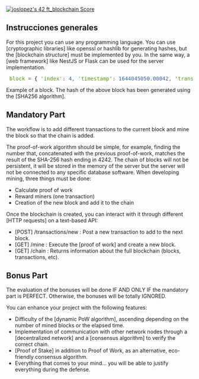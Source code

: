 <a href="https://github.com/JaeSeoKim/badge42"><img src="https://badge42.vercel.app/api/v2/cl4qxms4g001609l49j835g66/project/3079334" alt="joslopez's 42 ft_blockchain Score" /></a>
<h2>Instrucciones generales</h2> <p>For this project you can use any programming language. You can use [cryptographic libraries] like openssl or hashlib for generating hashes, but the [blockchain structure] must be implemented by you. In the same way, a [web framework] like NestJS or Flask can be used for the server implementation.</p> <pre> <span style="color: #4e9a06;">block</span> <span style="color: #75507b;">=</span> { <span style="color: #4e9a06;">'index'</span><span style="color: #75507b;">:</span> <span style="color: #3465a4;">4</span><span style="color: #75507b;">,</span> <span style="color: #4e9a06;">'timestamp'</span><span style="color: #75507b;">:</span> <span style="color: #3465a4;">1644045050.00042</span><span style="color: #75507b;">,</span> <span style="color: #4e9a06;">'transactions'</span><span style="color: #75507b;">:</span> [ { <span style="color: #4e9a06;">'sender'</span><span style="color: #75507b;">:</span> <span style="color: #cc0000;">'4c6e7e2a9f2f7f7ff8e7d3d6c8b7c6e8e23a7'</span><span style="color: #75507b;">,</span> <span style="color: #4e9a06;">'recipient'</span><span style="color: #75507b;">:</span> <span style="color: #cc0000;">'b3c6e7e2a9f2f7f7ff8e7d3d6c8b7c6e8e23a7'</span><span style="color: #75507b;">,</span> <span style="color: #4e9a06;">'amount'</span><span style="color: #75507b;">:</span> <span style="color: #3465a4;">42</span><span style="color: #75507b;">,</span> } ]<span style="color: #75507b;">,</span> <span style="color: #4e9a06;">'proof'</span><span style="color: #75507b;">:</span> <span style="color: #3465a4;">324984774000</span><span style="color: #75507b;">,</span> <span style="color: #4e9a06;">'previous_hash'</span><span style="color: #75507b;">:</span> <span style="color: #cc0000;">'084c799cd551dd1d8d5c5f9a5d593b2e931f5e36122ee5c793c1d08a19839cc0'</span><span style="color: #75507b;">,</span> } </pre> <p>Example of a block. The hash of the above block has been generated using the [SHA256 algorithm].</p>  <h2>Mandatory Part</h2> <p>The workflow is to add different transactions to the current block and mine the block so that the chain is added.</p> <p>The proof-of-work algorithm should be simple, for example, finding the number that, concatenated with the previous proof-of-work, matches the result of the SHA-256 hash ending in 4242. The chain of blocks will not be persistent, it will be stored in the memory of the server but the server will not be connected to any specific database software. When developing mining, three things must be done:</p> <ul> <li>Calculate proof of work</li> <li>Reward miners (one transaction)</li> <li>Creation of the new block and add it to the chain</li> </ul> <p>Once the blockchain is created, you can interact with it through different [HTTP requests] on a text-based API:</p> <ul> <li>[POST] /transactions/new : Post a new transaction to add to the next block.</li> <li>[GET] /mine : Execute the [proof of work] and create a new block.</li> <li>[GET] /chain : Returns information about the full blockchain (blocks, transactions, etc).</li> </ul>  <h2>Bonus Part</h2> <p>The evaluation of the bonuses will be done IF AND ONLY IF the mandatory part is PERFECT. Otherwise, the bonuses will be totally IGNORED.</p> <p>You can enhance your project with the following features:</p> <ul> <li>Difficulty of the [dynamic PoW algorithm], ascending depending on the number of mined blocks or the elapsed time.</li> <li>Implementation of communication with other network nodes through a [decentralized network] and a [consensus algorithm] to verify the correct chain.</li> <li>[Proof of Stake] in addition to Proof of Work, as an alternative, eco-friendly consensus algorithm.</li> <li>Everything that comes to your mind... you will be able to justify everything during the defense.</li> </ul>
